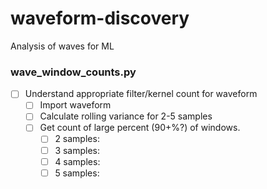 # waveform-discovery

Analysis of waves for ML 

### wave_window_counts.py
- [ ] Understand appropriate filter/kernel count for waveform
  - [ ] Import waveform
  - [ ] Calculate rolling variance for 2-5 samples
  - [ ] Get count of large percent (90+%?) of windows.  
    - [ ] 2 samples:
    - [ ] 3 samples:
    - [ ] 4 samples:
    - [ ] 5 samples:
